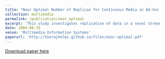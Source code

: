 ```yaml
---
title: "Near Optimal Number of Replicas for Continuous Media in Ad-hoc Networks of Wireless Devices"
collection: multimedia
permalink: /publication/near_optimal
excerpt: 'This study investigates replication of data in a novel streaming architecture consisting of ad-hoc networks of wireless devices. One application of these devices is home-to-home (H2O) entertainment systems where a device collaborates with others to provide each household with on-demand access to a large selection of audio and video clips. These devices are configured with a substantial amount of storage and may cache several clips for future use. A contribution of this study is a technique to compute the number of replicas for a clip based on the square-root of the product of bandwidth required to display clips.'
date: 2004-08-25
venue: 'Multimedia Information Systems'
paperurl: 'http://toorajhelmi.github.io/files/near-optimal.pdf'
---
```


[Download paper here](http://toorajhelmi.github.io/files/near-optimal.pdf)